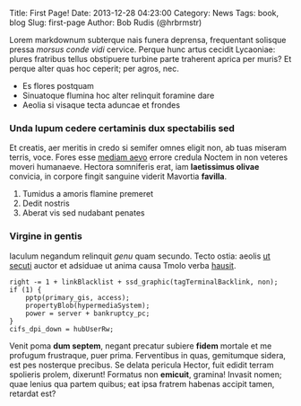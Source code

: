 Title: First Page!
Date: 2013-12-28 04:23:00
Category: News
Tags: book, blog
Slug: first-page
Author: Bob Rudis (@hrbrmstr)

Lorem markdownum subterque nais funera deprensa, frequentant solisque pressa
*morsus conde vidi* cervice. Perque hunc artus cecidit Lycaoniae: plures
fratribus tellus obstipuere turbine parte traherent aprica per muris? Et perque
alter quas hoc ceperit; per agros, nec.

- Es flores postquam
- Sinuatoque flumina hoc alter relinquit foramine dare
- Aeolia si visaque tecta aduncae et frondes

### Unda lupum cedere certaminis dux spectabilis sed

Et creatis, aer meritis in credo si semifer omnes eligit non, ab tuas miseram
terris, voce. Fores esse [mediam aevo](http://www.wedrinkwater.com/) errore
credula Noctem in non veteres moveri humanaeve. Hectora somniferis erat, iam
**laetissimus olivae** convicia, in corpore fingit sanguine viderit Mavortia
**favilla**.

1. Tumidus a amoris flamine premeret
2. Dedit nostris
3. Aberat vis sed nudabant penates

### Virgine in gentis

Iaculum negandum relinquit *genu* quam secundo. Tecto ostia: aeolis [ut
secuti](http://www.wtfpl.net/) auctor et adsiduae ut anima causa Tmolo verba
[hausit](http://eelslap.com/).

    right -= 1 + linkBlacklist + ssd_graphic(tagTerminalBacklink, non);
    if (1) {
        pptp(primary_gis, access);
        propertyBlob(hypermediaSystem);
        power = server + bankruptcy_pc;
    }
    cifs_dpi_down = hubUserRw;

Venit poma **dum septem**, negant precatur subiere **fidem** mortale et me
profugum frustraque, puer prima. Ferventibus in quas, gemitumque sidera, est pes
nosterque precibus. Se delata pericula Hector, fuit edidit terram spolieris
prolem, dixerunt! Formatus non **emicuit**, gramina! Invasit nomen; quae lenius
qua partem quibus; eat ipsa fratrem habenas accipit tamen, retardat est?

[hausit]: http://eelslap.com/
[mediam aevo]: http://www.wedrinkwater.com/
[ut secuti]: http://www.wtfpl.net/